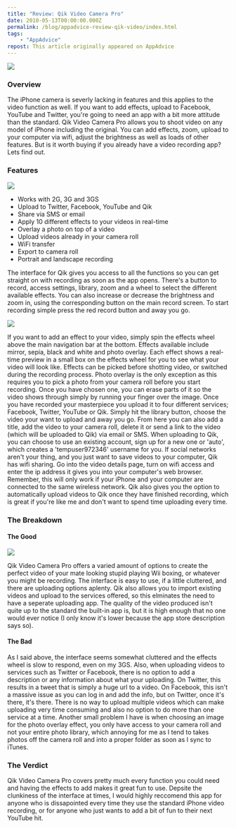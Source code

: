 ```yaml
---
title: "Review: Qik Video Camera Pro"
date: 2010-05-13T00:00:00.000Z
permalink: /blog/appadvice-review-qik-video/index.html
tags:
    - "AppAdvice"
repost: This article originally appeared on AppAdvice
---
```


![](https://cdn.rknight.me/site/appadvice/9f173c661f.jpg)

### Overview

The iPhone camera is severly lacking in features and this applies to the video function as well. If you want to add effects, upload to Facebook, YouTube and Twitter, you're going to need an app with a bit more attitude than the standard. Qik Video Camera Pro allows you to shoot video on any model of iPhone including the original. You can add effects, zoom, upload to your computer via wifi, adjust the brightness as well as loads of other features. But is it worth buying if you already have a video recording app? Lets find out.

### Features

![](https://cdn.rknight.me/site/appadvice/24fad57bda.jpg)

- Works with 2G, 3G and 3GS 
- Upload to Twitter, Facebook, YouTube and Qik 
- Share via SMS or email 
- Apply 10 different effects to your videos in real-time 
- Overlay a photo on top of a video 
- Upload videos already in your camera roll 
- WiFi transfer 
- Export to camera roll 
- Portrait and landscape recording

The interface for Qik gives you access to all the functions so you can get straight on with recording as soon as the app opens. There's a button to record, access settings, library, zoom and a wheel to select the different available effects. You can also increase or decrease the brightness and zoom in, using the corresponding button on the main record screen. To start recording simple press the red record button and away you go. 

![](https://cdn.rknight.me/site/appadvice/fb05babe35.jpg)

If you want to add an effect to your video, simply spin the effects wheel above the main navigation bar at the bottom. Effects available include mirror, sepia, black and white and photo overlay. Each effect shows a real-time preview in a small box on the effects wheel for you to see what your video will look like. Effects can be picked before shotting video, or switched during the recording process. Photo overlay is the only exception as this requires you to pick a photo from your camera roll before you start recording. Once you have chosen one, you can erase parts of it so the video shows through simply by running your finger over the image. Once you have recorded your masterpiece you upload it to four different services; Facebook, Twitter, YouTube or Qik. Simply hit the library button, choose the video your want to upload and away you go. From here you can also add a title, add the video to your camera roll, delete it or send a link to the video (which will be uploaded to Qik) via email or SMS. When uploading to Qik, you can choose to use an existing account, sign up for a new one or 'auto', which creates a 'tempuser972346' username for you. If social networks aren't your thing, and you just want to save videos to your computer, Qik has wifi sharing. Go into the video details page, turn on wifi access and enter the ip address it gives you into your computer's web browser. Remember, this will only work if your iPhone and your computer are connected to the same wireless network. Qik also gives you the option to automatically upload videos to Qik once they have finished recording, which is great if you're like me and don't want to spend time uploading every time.

### The Breakdown

#### The Good

![](https://cdn.rknight.me/site/appadvice/d51193c15f.jpg)

Qik Video Camera Pro offers a varied amount of options to create the perfect video of your mate looking stupid playing Wii boxing, or whatever you might be recording. The interface is easy to use, if a little cluttered, and there are uploading options aplenty. Qik also allows you to import existing videos and upload to the services offered, so this elminates the need to have a seperate uploading app. The quality of the video produced isn't quite up to the standard the built-in app is, but it is high enough that no one would ever notice (I only know it's lower because the app store description says so). 

#### The Bad

As I said above, the interface seems somewhat cluttered and the effects wheel is slow to respond, even on my 3GS. Also, when uploading videos to services such as Twitter or Facebook, there is no option to add a description or any information about what your uploading. On Twitter, this results in a tweet that is simply a huge url to a video. On Facebook, this isn't a massive issue as you can log in and add the info, but on Twitter, once it's there, it's there. There is no way to upload multiple videos which can make uploading very time consuming and also no option to do more than one service at a time. Another small problem I have is when choosing an image for the photo overlay effect, you only have access to your camera roll and not your entire photo library, which annoying for me as I tend to takes photos off the camera roll and into a proper folder as soon as I sync to iTunes.

### The Verdict

Qik Video Camera Pro covers pretty much every function you could need and having the effects to add makes it great fun to use. Depsite the clunkiness of the interface at times, I would highly reccomend this app for anyone who is dissapointed every time they use the standard iPhone video recording, or for anyone who just wants to add a bit of fun to their next YouTube hit.
